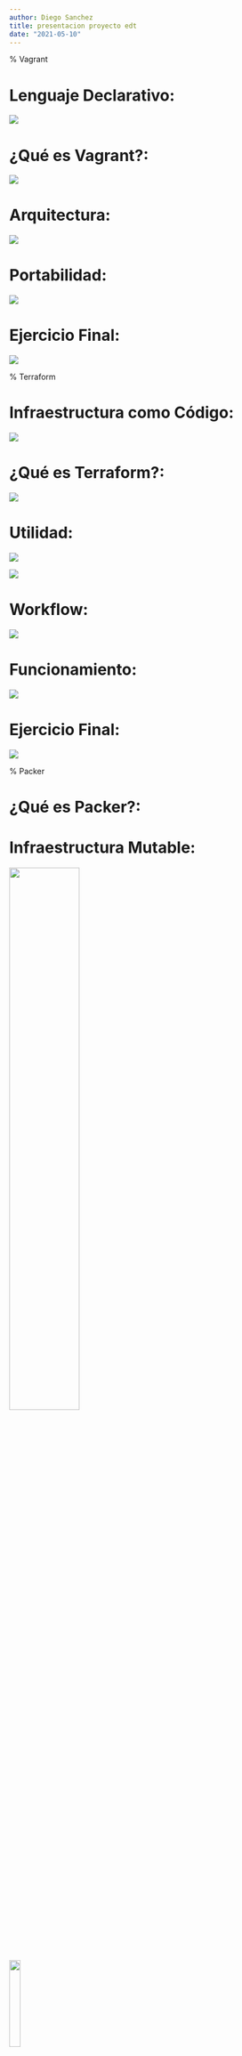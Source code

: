 ```yaml
---
author: Diego Sanchez
title: presentacion proyecto edt
date: "2021-05-10"
---
```


% Vagrant

# Lenguaje Declarativo:

<!--<img src="imagenes/vagrant/declarative.png" width="40%"><br>-->

![](imagenes/vagrant/declarative.png)

# ¿Qué es Vagrant?:

<!--<img src="imagenes/vagrant/vagrant_que_es.png" width="40%">  <br>-->
![](imagenes/vagrant/vagrant_que_es.png)

# Arquitectura:
  
<!--<img src="imagenes/vagrant/vagrant_portable.svg" width="40%">  <br>-->
![](imagenes/vagrant/arquitectura.png)

# Portabilidad:
  
<!--<img src="imagenes/vagrant/dev_ops.png" width="40%">  <br>-->
![](imagenes/vagrant/dev_ops.png)

# Ejercicio Final:
  
<!--<img src="imagenes/vagrant/charts.png" width="40%">  <br>-->
![](imagenes/vagrant/charts.png)

% Terraform

# Infraestructura como Código:

<!--<img src="imagenes/terraform/IaC.png" width="40%">  <br>-->
![](imagenes/terraform/IaC.png)

# ¿Qué es Terraform?:

<!--<img src="imagenes/terraform/terraform_que_es.png" width="40%">  <br>-->
![](imagenes/terraform/terraform_que_es.png)

# Utilidad:

<!--<img src="imagenes/terraform/utilidad.png" width="40%">   <br>-->
![](imagenes/terraform/utilidad.png)

<!--<img src="imagenes/terraform/terraform_que_es_2.png" width="40%">  <br>-->
![](imagenes/terraform/terraform_que_es_2.png)

# Workflow:

<!--<img src="imagenes/terraform/workflow.png" width="40%">  <br>-->
![](imagenes/terraform/workflow.png)

# Funcionamiento:

<!--<img src="imagenes/terraform/arquitectura.jpeg" width="60%"><br>-->
![](imagenes/terraform/arquitectura.jpeg)

# Ejercicio Final:

<!--<img src="imagen/../imagenes/terraform/ejercicio_final.png" width="60%"><br>-->
![](imagenes/terraform/ejercicio_final.png)

% Packer

# ¿Qué es Packer?:

# Infraestructura Mutable:

<img src="imagenes/packer/mutable_infraestructure.png" width="50%"><br>

<img src="imagenes/packer/mutable_infraestructure_3.png" width="20%"><br>

*  Problema:

  <img src="imagenes/packer/mutable_infraestructure_4.png" width="60%"><br>

*  Solución:
  
<img src="imagenes/packer/solucion.png" width="60%"><br>

# Infraestructura Inmutable:

<img src="imagenes/packer/inmutable_infraestructure_2.png" width="60%"><br>

<img src="imagenes/packer/inmutable_infraestructure_1.png" width="60%"><br>

# Ejercicios Finales:
  * Terraform:
    <img src="imagenes/packer/ejercicio_final_terraform.png"><br>
  * Vagrant:
    <img src="imagenes/packer/ejercicio_final_vagrant.png"><br>
